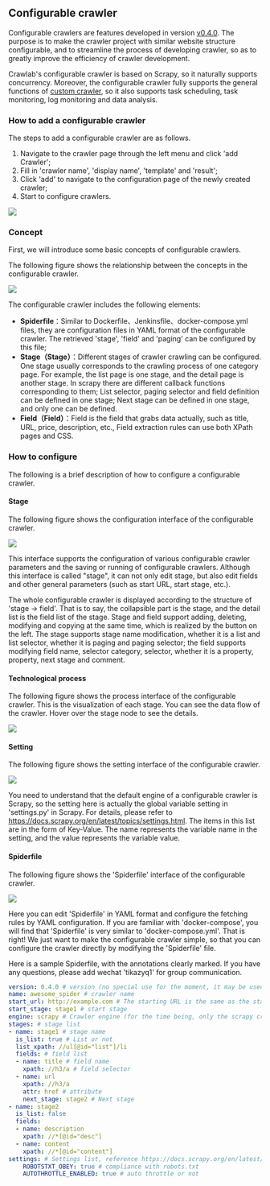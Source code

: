 ## Configurable crawler

Configurable crawlers are features developed in version [v0.4.0](https://github.com/tikazyq/crawlab/releases/tag/v0.4.0). The purpose is to make the crawler project with similar website structure configurable, and to streamline the process of developing crawler, so as to greatly improve the efficiency of crawler development.

Crawlab's configurable crawler is based on Scrapy, so it naturally supports concurrency. Moreover, the configurable crawler fully supports the general functions of [custom crawler](./CustomizedSpider.md), so it also supports task scheduling, task monitoring, log monitoring and data analysis.

### How to add a configurable crawler

The steps to add a configurable crawler are as follows.

1. Navigate to the crawler page through the left menu and click 'add Crawler';
2. Fill in 'crawler name', 'display name', 'template' and 'result';
3. Click 'add' to navigate to the configuration page of the newly created crawler;
4. Start to configure crawlers.

![](http://static-docs.crawlab.cn/spider-configurable-add.png)

### Concept

First, we will introduce some basic concepts of configurable crawlers.

The following figure shows the relationship between the concepts in the configurable crawler.

![](http://static-docs.crawlab.cn/spider-configurable-relationship.png)

The configurable crawler includes the following elements:

- **Spiderfile**：Similar to Dockerfile、Jenkinsfile、docker-compose.yml files, they are configuration files in YAML format of the configurable crawler. The retrieved 'stage', 'field' and 'paging' can be configured by this file;
- **Stage（Stage）**：Different stages of crawler crawling can be configured. One stage usually corresponds to the crawling process of one category page. For example, the list page is one stage, and the detail page is another stage. In scrapy there are different callback functions corresponding to them; List selector, paging selector and field definition can be defined in one stage; Next stage can be defined in one stage, and only one can be defined.
- **Field（Field）**：Field is the field that grabs data actually, such as title, URL, price, description, etc., Field extraction rules can use both XPath pages and CSS.

### How to configure

The following is a brief description of how to configure a configurable crawler.

#### Stage

The following figure shows the configuration interface of the configurable crawler.

![](http://static-docs.crawlab.cn/spider-configurable.png)

This interface supports the configuration of various configurable crawler parameters and the saving or running of configurable crawlers. Although this interface is called "stage", it can not only edit stage, but also edit fields and other general parameters (such as start URL, start stage, etc.).

The whole configurable crawler is displayed according to the structure of 'stage -> field'. That is to say, the collapsible part is the stage, and the detail list is the field list of the stage. Stage and field support adding, deleting, modifying and copying at the same time, which is realized by the button on the left. The stage supports stage name modification, whether it is a list and list selector, whether it is paging and paging selector; the field supports modifying field name, selector category, selector, whether it is a property, property, next stage and comment.

#### Technological process

The following figure shows the process interface of the configurable crawler. This is the visualization of each stage. You can see the data flow of the crawler. Hover over the stage node to see the details.

![](http://static-docs.crawlab.cn/spider-configurable-process.png)

#### Setting

The following figure shows the setting interface of the configurable crawler.

![](http://static-docs.crawlab.cn/spider-configurable-settings.png)

You need to understand that the default engine of a configurable crawler is Scrapy, so the setting here is actually the global variable setting in 'settings.py' in Scrapy. For details, please refer to https://docs.scrapy.org/en/latest/topics/settings.html. The items in this list are in the form of Key-Value. The name represents the variable name in the setting, and the value represents the variable value.

#### Spiderfile

The following figure shows the 'Spiderfile' interface of the configurable crawler.

![](http://static-docs.crawlab.cn/spider-configurable-spiderfile.png?1)

Here you can edit 'Spiderfile' in YAML format and configure the fetching rules by YAML configuration. If you are familiar with 'docker-compose', you will find that 'Spiderfile' is very similar to 'docker-compose.yml'. That is right! We just want to make the configurable crawler simple, so that you can configure the crawler directly by modifying the 'Spiderfile' file.

Here is a sample Spiderfile, with the annotations clearly marked. If you have any questions, please add wechat 'tikazyq1' for group communication.

```yaml
version: 0.4.0 # version (no special use for the moment, it may be used in later updates)
name: awesome_spider # crawler name
start_url: http://example.com # The starting URL is the same as the start_urls in the scrapy. The difference is that this is a single URL
start_stage: stage1 # start stage
engine: scrapy # Crawler engine (for the time being, only the scrapy crawler engine, and other extension engines will be developed later)
stages: # stage list
- name: stage1 # stage name
  is_list: true # List or not
  list_xpath: //ul[@id="list"]/li
  fields: # field list
  - name: title # field name
    xpath: //h3/a # field selector
  - name: url
    xpath: //h3/a
    attr: href # attribute
    next_stage: stage2 # Next stage
- name: stage2
  is_list: false
  fields:
  - name: description
    xpath: //*[@id="desc"]
  - name: content
    xpath: //*[@id="content"] 
settings: # Settings list, reference https://docs.scrapy.org/en/latest/topics/settings.html
	ROBOTSTXT_OBEY: true # compliance with robots.txt
	AUTOTHROTTLE_ENABLED: true # auto throttle or not
```

